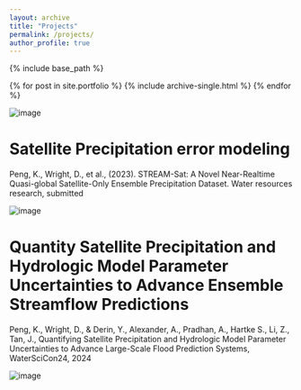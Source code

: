 ```yaml
---
layout: archive
title: "Projects"
permalink: /projects/
author_profile: true
---
```


{% include base_path %}


{% for post in site.portfolio %}
  {% include archive-single.html %}
{% endfor %}

![image](https://github.com/user-attachments/assets/0fd0b2c9-c93b-4b8b-861c-8cc03d50e64e)

Satellite Precipitation error modeling
======
Peng, K., Wright, D., et al., (2023). STREAM-Sat: A Novel Near-Realtime Quasi-global Satellite-Only Ensemble Precipitation Dataset. Water resources research, submitted

![image](https://github.com/user-attachments/assets/4d3abe45-c8db-42ed-8abb-e191b635c82b)



Quantity Satellite Precipitation and Hydrologic Model Parameter Uncertainties to Advance Ensemble Streamflow Predictions
======
Peng, K., Wright, D., & Derin, Y., Alexander, A., Pradhan, A., Hartke S., Li, Z., Tan, J., Quantifying Satellite Precipitation and Hydrologic Model Parameter Uncertainties to Advance Large-Scale Flood Prediction Systems, WaterSciCon24, 2024

![image](https://github.com/user-attachments/assets/13c6cd5b-037d-414a-9fab-0832df7b7227)

